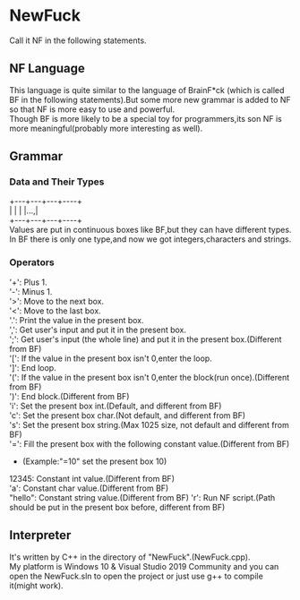 # NewFuck  
Call it NF in the following statements.  

## NF Language  

This language is quite similar to the language of BrainF*ck (which is called BF in the following statements).But some more new grammar is added to NF so that NF is more easy to use and powerful.  
Though BF is more likely to be a special toy for programmers,its son NF is more meaningful(probably more interesting as well).  

## Grammar
### Data and Their Types

+---+---+---+----+  
|    |    |    |...,|  
+---+---+---+----+  
Values are put in continuous boxes like BF,but they can have different types. In BF there is only one type,and now we got integers,characters and strings.  
### Operators
'+': Plus 1.  
'-': Minus 1.  
'>': Move to the next box.  
'<': Move to the last box.  
'.': Print the value in the present box.  
',': Get user's input and put it in the present box.  
';': Get user's input (the whole line) and put it in the present box.(Different from BF)  
'[': If the value in the present box isn't 0,enter the loop.  
']': End loop.  
'(': If the value in the present box isn't 0,enter the block(run once).(Different from BF)  
')': End block.(Different from BF)  
'i': Set the present box int.(Default, and different from BF)  
'c': Set the present box char.(Not default, and different from BF)  
's': Set the present box string.(Max 1025 size, not default and different from BF)  
'=': Fill the present box with the following constant value.(Different from BF)   

* (Example:"=10" set the present box 10)   

12345: Constant int value.(Different from BF)  
'a': Constant char value.(Different from BF)  
"hello": Constant string value.(Different from BF)
'r': Run NF script.(Path should be put in the present box before, different from BF)    

## Interpreter
It's written by C++ in the directory of "NewFuck".(NewFuck.cpp).  
My platform is Windows 10 & Visual Studio 2019 Community and you can open the NewFuck.sln to open the project or just use g++ to compile it(might work).  